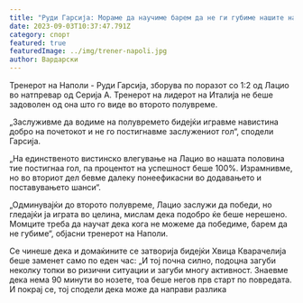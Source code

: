 ```yaml
---
title: "Руди Гарсија: Мораме да научиме барем да не ги губиме нашите натпревари"
date: 2023-09-03T10:37:47.791Z
category: спорт
featured: true
featuredImage: ../img/trener-napoli.jpg
author: Вардарски
---
```

Тренерот на Наполи - Руди Гарсија, зборува по поразот со 1:2 од Лацио во натпревар од Серија А. Тренерот на лидерот на Италија не беше задоволен од она што го виде во второто полувреме.

„Заслуживме да водиме на полувремето бидејќи игравме навистина добро на почетокот и не го постигнавме заслужениот гол“, сподели Гарсија.

„На единственото вистинско влегување на Лацио во нашата половина тие постигнаа гол, па процентот на успешност беше 100%. Израмнивме, но во вториот дел бевме далеку понеефикасни во додавањето и поставувањето шанси“.

„Одминувајќи до второто полувреме, Лацио заслужи да победи, но гледајќи ја играта во целина, мислам дека подобро ќе беше нерешено. Момците треба да научат дека кога не можеме да победиме, барем да не губиме“, објасни тренерот на Наполи.

Се чинеше дека и домаќините се затворија бидејќи Хвица Кварачелија беше заменет само по еден час: „И тој почна силно, подоцна загуби неколку топки во ризични ситуации и загуби многу активност. Знаевме дека нема 90 минути во нозете, тоа беше негов прв старт по повредата. И покрај се, тој сподели дека може да направи разлика